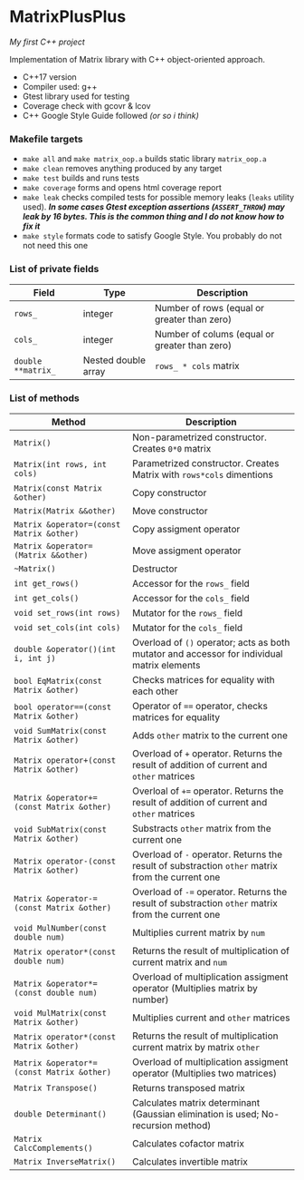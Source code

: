 # MatrixPlusPlus
_My first C++ project_

Implementation of Matrix library with C++ object-oriented approach.
- C++17 version
- Compiler used: g++
- Gtest library used for testing
- Coverage check with gcovr & lcov
- C++ Google Style Guide followed *(or so i think)*

### Makefile targets
- `make all` and `make matrix_oop.a` builds static library `matrix_oop.a`
- `make clean` removes anything produced by any target
- `make test` builds and runs tests
- `make coverage` forms and opens html coverage report
- `make leak` checks compiled tests for possible memory leaks (`leaks` utility used). _**In some cases Gtest exception assertions (`ASSERT_THROW`) may leak by 16 bytes. This is the common thing and I do not know how to fix it**_ 
- `make style` formats code to satisfy Google Style. You probably do not not need this one

### List of private fields
| Field | Type | Description |
|-|-|-|
| `rows_` | integer | Number of rows (equal or greater than zero) |
| `cols_` | integer | Number of colums (equal or greater than zero) |
| `double **matrix_` | Nested double array | `rows_ * cols` matrix |

### List of methods
| Method | Description |
|--------|------------|
| `Matrix()` | Non-parametrized constructor. Creates `0*0` matrix|
| `Matrix(int rows, int cols)` | Parametrized constructor. Creates Matrix with `rows*cols` dimentions |
| `Matrix(const Matrix &other)` | Copy constructor |
| `Matrix(Matrix &&other)` | Move constructor |
| `Matrix &operator=(const Matrix &other)` | Copy assigment operator |
| `Matrix &operator=(Matrix &&other)` | Move assigment operator |
| `~Matrix()` | Destructor |
| `int get_rows()` | Accessor for the `rows_` field |
| `int get_cols()` | Accessor for the `cols_` field |
| `void set_rows(int rows)` | Mutator for the `rows_` field |
| `void set_cols(int cols)` | Mutator for the `cols_` field |
| `double &operator()(int i, int j)` | Overload of `()` operator; acts as both mutator and accessor for individual matrix elements |
| `bool EqMatrix(const Matrix &other)` | Checks matrices for equality with each other |
| `bool operator==(const Matrix &other)` | Operator of `==` operator, checks matrices for equality |
| `void SumMatrix(const Matrix &other)` | Adds `other` matrix to the current one |
| `Matrix operator+(const Matrix &other)` | Overload of `+` operator. Returns the result of addition of current and `other` matrices |
| `Matrix &operator+=(const Matrix &other)` | Overloal of `+=` operator. Returns the result of addition of current and `other` matrices |
| `void SubMatrix(const Matrix &other)` | Substracts `other` matrix from the current one |
| `Matrix operator-(const Matrix &other)` | Overload of `-` operator. Returns the result of substraction `other` matrix from the current one |
| `Matrix &operator-=(const Matrix &other)` | Overload of `-=` operator. Returns the result of substraction `other` matrix from the current one |
| `void MulNumber(const double num)` | Multiplies current matrix by `num` |
| `Matrix operator*(const double num)` | Returns the result of multiplication of current matrix and `num` |
| `Matrix &operator*=(const double num)` | Overload of multiplication assigment operator (Multiplies matrix by number) |
| `void MulMatrix(const Matrix &other)` | Multiplies current and `other` matrices |
| `Matrix operator*(const Matrix &other)` | Returns the result of multiplication current matrix by matrix `other` |
| `Matrix &operator*=(const Matrix &other)` | Overload of multiplication assigment operator (Multiplies two matrices) |
| `Matrix Transpose()` | Returns transposed matrix | 
| `double Determinant()` | Calculates matrix determinant (Gaussian elimination is used; No-recursion method) |
| `Matrix CalcComplements()` | Calculates cofactor matrix |
| `Matrix InverseMatrix()` | Calculates invertible matrix |
